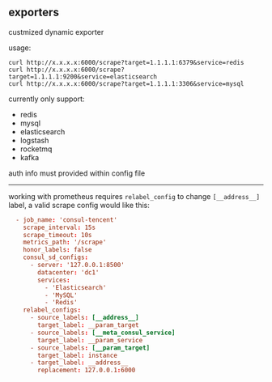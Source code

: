 exporters
---

custmized dynamic exporter
   
usage:
```shell
curl http://x.x.x.x:6000/scrape?target=1.1.1.1:6379&service=redis
curl http://x.x.x.x:6000/scrape?target=1.1.1.1:9200&service=elasticsearch
curl http://x.x.x.x:6000/scrape?target=1.1.1.1:3306&service=mysql
```

currently only support:
* redis
* mysql
* elasticsearch
* logstash
* rocketmq
* kafka
  
   

auth info must provided within config file

---

working with prometheus requires `relabel_config` to change `[__address__]` label, a valid scrape config would like this:
```conf
  - job_name: 'consul-tencent'
    scrape_interval: 15s
    scrape_timeout: 10s
    metrics_path: '/scrape'
    honor_labels: false
    consul_sd_configs:
      - server: '127.0.0.1:8500'
        datacenter: 'dc1'
        services:
          - 'Elasticsearch'
          - 'MySQL'
          - 'Redis'
    relabel_configs:
      - source_labels: [__address__]
        target_label: __param_target
      - source_labels: [__meta_consul_service]
        target_label: __param_service
      - source_labels: [__param_target]
        target_label: instance
      - target_label: __address__
        replacement: 127.0.0.1:6000
```

